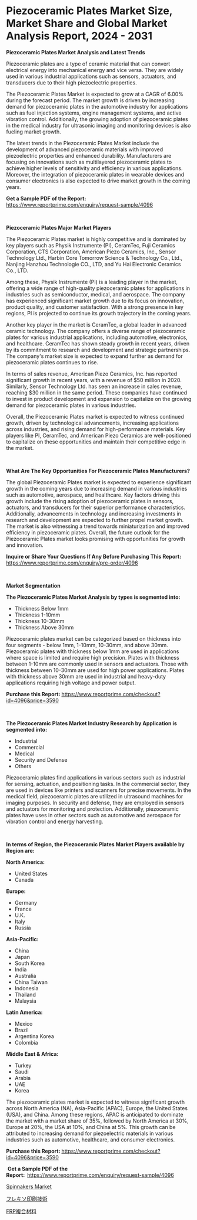 <p><h1>Piezoceramic Plates Market Size, Market Share and Global Market Analysis Report, 2024 - 2031</h1></p><p><strong>Piezoceramic Plates Market Analysis and Latest Trends</strong></p>
<p><p>Piezoceramic plates are a type of ceramic material that can convert electrical energy into mechanical energy and vice versa. They are widely used in various industrial applications such as sensors, actuators, and transducers due to their high piezoelectric properties.</p><p>The Piezoceramic Plates Market is expected to grow at a CAGR of 6.00% during the forecast period. The market growth is driven by increasing demand for piezoceramic plates in the automotive industry for applications such as fuel injection systems, engine management systems, and active vibration control. Additionally, the growing adoption of piezoceramic plates in the medical industry for ultrasonic imaging and monitoring devices is also fueling market growth.</p><p>The latest trends in the Piezoceramic Plates Market include the development of advanced piezoceramic materials with improved piezoelectric properties and enhanced durability. Manufacturers are focusing on innovations such as multilayered piezoceramic plates to achieve higher levels of sensitivity and efficiency in various applications. Moreover, the integration of piezoceramic plates in wearable devices and consumer electronics is also expected to drive market growth in the coming years.</p></p>
<p><strong>Get a Sample PDF of the Report:&nbsp;</strong> <a href="https://www.reportprime.com/enquiry/request-sample/4096">https://www.reportprime.com/enquiry/request-sample/4096</a></p>
<p>&nbsp;</p>
<p><strong>Piezoceramic Plates Major Market Players</strong></p>
<p><p>The Piezoceramic Plates market is highly competitive and is dominated by key players such as Physik Instrumente (PI), CeramTec, Fuji Ceramics Corporation, CTS Corporation, American Piezo Ceramics, Inc., Sensor Technology Ltd., Harbin Core Tomorrow Science & Technology Co., Ltd., Nanjing Hanzhou Technologie CO., LTD, and Yu Hai Electronic Ceramics Co., LTD.</p><p>Among these, Physik Instrumente (PI) is a leading player in the market, offering a wide range of high-quality piezoceramic plates for applications in industries such as semiconductor, medical, and aerospace. The company has experienced significant market growth due to its focus on innovation, product quality, and customer satisfaction. With a strong presence in key regions, PI is projected to continue its growth trajectory in the coming years.</p><p>Another key player in the market is CeramTec, a global leader in advanced ceramic technology. The company offers a diverse range of piezoceramic plates for various industrial applications, including automotive, electronics, and healthcare. CeramTec has shown steady growth in recent years, driven by its commitment to research and development and strategic partnerships. The company's market size is expected to expand further as demand for piezoceramic plates continues to rise.</p><p>In terms of sales revenue, American Piezo Ceramics, Inc. has reported significant growth in recent years, with a revenue of $50 million in 2020. Similarly, Sensor Technology Ltd. has seen an increase in sales revenue, reaching $30 million in the same period. These companies have continued to invest in product development and expansion to capitalize on the growing demand for piezoceramic plates in various industries.</p><p>Overall, the Piezoceramic Plates market is expected to witness continued growth, driven by technological advancements, increasing applications across industries, and rising demand for high-performance materials. Key players like PI, CeramTec, and American Piezo Ceramics are well-positioned to capitalize on these opportunities and maintain their competitive edge in the market.</p></p>
<p>&nbsp;</p>
<p><strong>What Are The Key Opportunities For Piezoceramic Plates Manufacturers?</strong></p>
<p><p>The global Piezoceramic Plates market is expected to experience significant growth in the coming years due to increasing demand in various industries such as automotive, aerospace, and healthcare. Key factors driving this growth include the rising adoption of piezoceramic plates in sensors, actuators, and transducers for their superior performance characteristics. Additionally, advancements in technology and increasing investments in research and development are expected to further propel market growth. The market is also witnessing a trend towards miniaturization and improved efficiency in piezoceramic plates. Overall, the future outlook for the Piezoceramic Plates market looks promising with opportunities for growth and innovation.</p></p>
<p><strong>Inquire or Share Your Questions If Any Before Purchasing This Report:</strong> <a href="https://www.reportprime.com/enquiry/pre-order/4096">https://www.reportprime.com/enquiry/pre-order/4096</a></p>
<p>&nbsp;</p>
<p><strong>Market Segmentation</strong></p>
<p><strong>The Piezoceramic Plates Market Analysis by types is segmented into:</strong></p>
<p><ul><li>Thickness Below 1mm</li><li>Thickness 1-10mm</li><li>Thickness 10-30mm</li><li>Thickness Above 30mm</li></ul></p>
<p><p>Piezoceramic plates market can be categorized based on thickness into four segments - below 1mm, 1-10mm, 10-30mm, and above 30mm. Piezoceramic plates with thickness below 1mm are used in applications where space is limited and require high precision. Plates with thickness between 1-10mm are commonly used in sensors and actuators. Those with thickness between 10-30mm are used for high power applications. Plates with thickness above 30mm are used in industrial and heavy-duty applications requiring high voltage and power output.</p></p>
<p><strong>Purchase this Report:&nbsp;</strong><a href="https://www.reportprime.com/checkout?id=4096&price=3590">https://www.reportprime.com/checkout?id=4096&price=3590</a></p>
<p>&nbsp;</p>
<p><strong>The Piezoceramic Plates Market Industry Research by Application is segmented into:</strong></p>
<p><ul><li>Industrial</li><li>Commercial</li><li>Medical</li><li>Security and Defense</li><li>Others</li></ul></p>
<p><p>Piezoceramic plates find applications in various sectors such as industrial for sensing, actuation, and positioning tasks. In the commercial sector, they are used in devices like printers and scanners for precise movements. In the medical field, piezoceramic plates are utilized in ultrasound machines for imaging purposes. In security and defense, they are employed in sensors and actuators for monitoring and protection. Additionally, piezoceramic plates have uses in other sectors such as automotive and aerospace for vibration control and energy harvesting.</p></p>
<p>&nbsp;</p>
<p><strong>In terms of Region, the Piezoceramic Plates Market Players available by Region are:</strong></p>
<p>
    <p> <strong> North America: </strong>
        <ul>
            <li>United States</li>
            <li>Canada</li>
        </ul>
        </p> 
    <p> <strong> Europe: </strong>
        <ul>
            <li>Germany</li>
            <li>France</li>
            <li>U.K.</li>
            <li>Italy</li>
            <li>Russia</li>
        </ul>
        </p> 
    <p> <strong> Asia-Pacific: </strong>
        <ul>
            <li>China</li>
            <li>Japan</li>
            <li>South Korea</li>
            <li>India</li>
            <li>Australia</li>
            <li>China Taiwan</li>
            <li>Indonesia</li>
            <li>Thailand</li>
            <li>Malaysia</li>
        </ul>
        </p> 
    <p> <strong> Latin America: </strong>
        <ul>
            <li>Mexico</li>
            <li>Brazil</li>
            <li>Argentina Korea</li>
            <li>Colombia</li>
        </ul>
        </p> 
    <p> <strong> Middle East & Africa: </strong>
        <ul>
            <li>Turkey</li>
            <li>Saudi</li>
            <li>Arabia</li>
            <li>UAE</li>
            <li>Korea</li>
        </ul>
    </p>
    </p>
<p><p>The piezoceramic plates market is expected to witness significant growth across North America (NA), Asia-Pacific (APAC), Europe, the United States (USA), and China. Among these regions, APAC is anticipated to dominate the market with a market share of 35%, followed by North America at 30%, Europe at 20%, the USA at 10%, and China at 5%. This growth can be attributed to increasing demand for piezoelectric materials in various industries such as automotive, healthcare, and consumer electronics.</p></p>
<p><strong>Purchase this Report: </strong><a href="https://www.reportprime.com/checkout?id=4096&price=3590">https://www.reportprime.com/checkout?id=4096&price=3590</a></p>
<p>&nbsp;<strong>Get a Sample PDF of the Report:&nbsp;&nbsp;</strong><a href="https://www.reportprime.com/enquiry/request-sample/4096">https://www.reportprime.com/enquiry/request-sample/4096</a></p>
<p><strong></strong></p>
<p><p><a href="https://chivalrous-flock-a86.notion.site/Spinnakers-Market-Provides-a-Comprehensive-Analysis-Including-a-Macro-Overview-of-the-Market-as-well-79b5bed74d6249678ce03e9867f3e5cd">Spinnakers Market</a></p><p><a href="https://medium.com/@dominicalsop1/%E3%83%95%E3%83%AC%E3%82%AD%E3%82%BD%E5%8D%B0%E5%88%B7%E6%8A%80%E8%A1%93%E5%B8%82%E5%A0%B4%E3%81%AE%E5%88%86%E6%9E%90-%E3%82%B0%E3%83%AD%E3%83%BC%E3%83%90%E3%83%AB%E7%94%A3%E6%A5%AD%E3%81%AE%E8%A6%8B%E9%80%9A%E3%81%97%E3%81%A8%E4%BA%88%E6%B8%AC-2024%E5%B9%B4%E3%81%8B%E3%82%892031%E5%B9%B4-3761aedf7200">フレキソ印刷技術</a></p><p><a href="https://medium.com/@skyleridges76856/frp%E8%A4%87%E5%90%88%E6%9D%90%E6%96%99%E5%B8%82%E5%A0%B4%E3%81%AE%E3%83%88%E3%83%AC%E3%83%B3%E3%83%89%E3%81%A8%E5%B8%82%E5%A0%B4%E5%88%86%E6%9E%90%E3%81%AF-2024%E5%B9%B4%E3%81%8B%E3%82%892031%E5%B9%B4%E3%81%BE%E3%81%A7%E3%81%AE%E6%9C%9F%E9%96%93%E3%81%AB%E4%BA%88%E6%B8%AC%E3%81%95%E3%82%8C%E3%81%A6%E3%81%84%E3%81%BE%E3%81%99-5adac3411497">FRP複合材料</a></p></p>